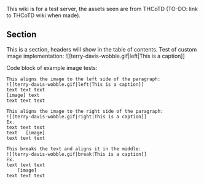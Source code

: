 This wiki is for a test server, the assets seen are from THCoTD (TO-DO: link to THCoTD wiki when made).

## Section
This is a section, headers will show in the table of contents.
Test of custom image implementation:
![[terry-davis-wobble.gif|left|This is a caption]]

Code block of example image tests:
```
This aligns the image to the left side of the paragraph:
![[terry-davis-wobble.gif|left|This is a caption]]
text text text
[image] text
text text text

This aligns the image to the right side of the paragraph:
![[terry-davis-wobble.gif|right|This is a caption]]
Ex.
text text text
text   [image]
text text text

This breaks the text and aligns it in the middle:
![[terry-davis-wobble.gif|break|This is a caption]]
Ex.
text text text
    [image]
text text text
```
